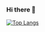 ### Hi there 👋

<!--
**jadonharsh109/jadonharsh109** is a ✨ _special_ ✨ repository because its `README.md` (this file) appears on your GitHub profile.

Here are some ideas to get you started:

- 🔭 I’m currently working on ... HCLTech
- 🌱 I’m currently learning ... Linux, Devops
- 👯 I’m looking to collaborate on ... IAAC 
- 📫 How to reach me: ... LinkedIn
-->

[![Top Langs](https://github-readme-stats.vercel.app/api/top-langs/?username=jadonharsh109-0&layout=compact)](https://github.com/jadonharsh109/github-readme-stats)
